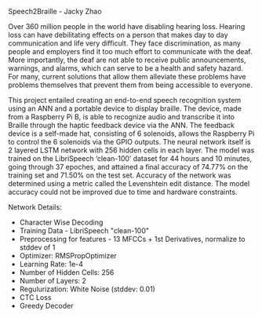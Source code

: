 Speech2Braille - Jacky Zhao

Over 360 million people in the world have disabling hearing loss. Hearing loss can have debilitating effects on a person that makes day to day communication and life very difficult. They face discrimination, as many people and employers find it too much effort to communicate with the deaf. More importantly, the deaf are not able to receive public announcements, warnings, and alarms, which can serve to be a health and safety hazard. For many, current solutions that allow them alleviate these problems have problems themselves that prevent them from being accessible to everyone.

This project entailed creating an end-to-end speech recognition system using an ANN and a portable device to display braille. The device, made from a Raspberry Pi B, is able to recognize audio and transcribe it into Braille through the haptic feedback device via the ANN. The feedback device is a self-made hat, consisting of 6 solenoids, allows the Raspberry Pi to control the 6 solenoids via the GPIO outputs. The neural network itself is 2 layered LSTM network with 256 hidden cells in each layer. The model was trained on the LibriSpeech ‘clean-100’ dataset for 44 hours and 10 minutes, going through 37 epoches, and attained a final accuracy of 74.77% on the training set and 71.50% on the test set. Accuracy of the network was determined using a metric called the Levenshtein edit distance. The model accuracy could not be improved due to time and hardware constraints.


Network Details:
* Character Wise Decoding
* Training Data - LibriSpeech "clean-100"
* Preprocessing for features - 13 MFCCs + 1st Derivatives, normalize to stddev of 1
* Optimizer: RMSPropOptimizer
* Learning Rate: 1e-4
* Number of Hidden Cells: 256
* Number of Layers: 2
* Regulurization: White Noise (stddev: 0.01)
* CTC Loss
* Greedy Decoder
